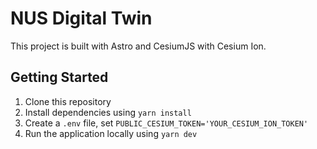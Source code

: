 # NUS Digital Twin

This project is built with Astro and CesiumJS with Cesium Ion.

## Getting Started

1. Clone this repository
2. Install dependencies using `yarn install`
3. Create a `.env` file, set `PUBLIC_CESIUM_TOKEN='YOUR_CESIUM_ION_TOKEN'`
4. Run the application locally using `yarn dev`
